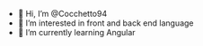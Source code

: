 - 👋 Hi, I’m @Cocchetto94
- 👀 I’m interested in front and back end language
- 🌱 I’m currently learning Angular

